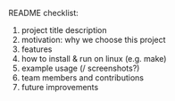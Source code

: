 README checklist:
1. project title description
2. motivation: why we choose this project
3. features
4. how to install & run on linux (e.g. make)
5. example usage (/ screenshots?)
6. team members and contributions
7. future improvements